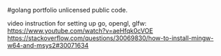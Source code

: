 #golang portfolio
unlicensed public code.

video instruction for setting up go, opengl, glfw:
https://www.youtube.com/watch?v=aeHfqk0cVOE
https://stackoverflow.com/questions/30069830/how-to-install-mingw-w64-and-msys2#30071634